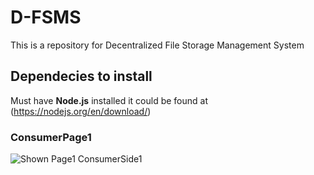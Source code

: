# D-FSMS
This is a repository for Decentralized File Storage Management System 
## Dependecies to install
Must have **Node.js** installed it could be found at (https://nodejs.org/en/download/)

### ConsumerPage1 
![Shown Page1 ConsumerSide1](/assets/")

